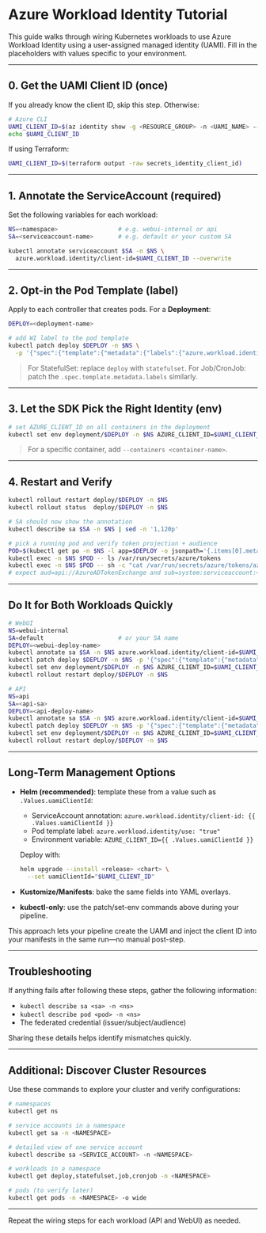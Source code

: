 # Azure Workload Identity Tutorial

This guide walks through wiring Kubernetes workloads to use Azure Workload Identity using a user-assigned managed identity (UAMI). Fill in the placeholders with values specific to your environment.

---

## 0. Get the UAMI Client ID (once)

If you already know the client ID, skip this step. Otherwise:

```bash
# Azure CLI
UAMI_CLIENT_ID=$(az identity show -g <RESOURCE_GROUP> -n <UAMI_NAME> --query clientId -o tsv)
echo $UAMI_CLIENT_ID
```

If using Terraform:

```bash
UAMI_CLIENT_ID=$(terraform output -raw secrets_identity_client_id)
```

---

## 1. Annotate the ServiceAccount (required)

Set the following variables for each workload:

```bash
NS=<namespace>                 # e.g. webui-internal or api
SA=<serviceaccount-name>       # e.g. default or your custom SA

kubectl annotate serviceaccount $SA -n $NS \
  azure.workload.identity/client-id=$UAMI_CLIENT_ID --overwrite
```

---

## 2. Opt-in the Pod Template (label)

Apply to each controller that creates pods. For a **Deployment**:

```bash
DEPLOY=<deployment-name>

# add WI label to the pod template
kubectl patch deploy $DEPLOY -n $NS \
  -p '{"spec":{"template":{"metadata":{"labels":{"azure.workload.identity/use":"true"}}}}}'
```

> For StatefulSet: replace `deploy` with `statefulset`.
> For Job/CronJob: patch the `.spec.template.metadata.labels` similarly.

---

## 3. Let the SDK Pick the Right Identity (env)

```bash
# set AZURE_CLIENT_ID on all containers in the deployment
kubectl set env deployment/$DEPLOY -n $NS AZURE_CLIENT_ID=$UAMI_CLIENT_ID
```

> For a specific container, add `--containers <container-name>`.

---

## 4. Restart and Verify

```bash
kubectl rollout restart deploy/$DEPLOY -n $NS
kubectl rollout status  deploy/$DEPLOY -n $NS

# SA should now show the annotation
kubectl describe sa $SA -n $NS | sed -n '1,120p'

# pick a running pod and verify token projection + audience
POD=$(kubectl get po -n $NS -l app=$DEPLOY -o jsonpath='{.items[0].metadata.name}')
kubectl exec -n $NS $POD -- ls /var/run/secrets/azure/tokens
kubectl exec -n $NS $POD -- sh -c "cat /var/run/secrets/azure/tokens/azure-identity-token | jq -r '.aud,.iss,.sub'"
# expect aud=api://AzureADTokenExchange and sub=system:serviceaccount:<ns>:<sa>
```

---

## Do It for Both Workloads Quickly

```bash
# WebUI
NS=webui-internal
SA=default                     # or your SA name
DEPLOY=<webui-deploy-name>
kubectl annotate sa $SA -n $NS azure.workload.identity/client-id=$UAMI_CLIENT_ID --overwrite
kubectl patch deploy $DEPLOY -n $NS -p '{"spec":{"template":{"metadata":{"labels":{"azure.workload.identity/use":"true"}}}}}'
kubectl set env deployment/$DEPLOY -n $NS AZURE_CLIENT_ID=$UAMI_CLIENT_ID
kubectl rollout restart deploy/$DEPLOY -n $NS

# API
NS=api
SA=<api-sa>
DEPLOY=<api-deploy-name>
kubectl annotate sa $SA -n $NS azure.workload.identity/client-id=$UAMI_CLIENT_ID --overwrite
kubectl patch deploy $DEPLOY -n $NS -p '{"spec":{"template":{"metadata":{"labels":{"azure.workload.identity/use":"true"}}}}}'
kubectl set env deployment/$DEPLOY -n $NS AZURE_CLIENT_ID=$UAMI_CLIENT_ID
kubectl rollout restart deploy/$DEPLOY -n $NS
```

---

## Long-Term Management Options

* **Helm (recommended)**: template these from a value such as `.Values.uamiClientId`:
  * ServiceAccount annotation: `azure.workload.identity/client-id: {{ .Values.uamiClientId }}`
  * Pod template label: `azure.workload.identity/use: "true"`
  * Environment variable: `AZURE_CLIENT_ID={{ .Values.uamiClientId }}`

  Deploy with:
  ```bash
  helm upgrade --install <release> <chart> \
    --set uamiClientId="$UAMI_CLIENT_ID"
  ```

* **Kustomize/Manifests**: bake the same fields into YAML overlays.
* **kubectl-only**: use the patch/set-env commands above during your pipeline.

This approach lets your pipeline create the UAMI and inject the client ID into your manifests in the same run—no manual post-step.

---

## Troubleshooting

If anything fails after following these steps, gather the following information:

* `kubectl describe sa <sa> -n <ns>`
* `kubectl describe pod <pod> -n <ns>`
* The federated credential (issuer/subject/audience)

Sharing these details helps identify mismatches quickly.

---

## Additional: Discover Cluster Resources

Use these commands to explore your cluster and verify configurations:

```bash
# namespaces
kubectl get ns

# service accounts in a namespace
kubectl get sa -n <NAMESPACE>

# detailed view of one service account
kubectl describe sa <SERVICE_ACCOUNT> -n <NAMESPACE>

# workloads in a namespace
kubectl get deploy,statefulset,job,cronjob -n <NAMESPACE>

# pods (to verify later)
kubectl get pods -n <NAMESPACE> -o wide
```

---

Repeat the wiring steps for each workload (API and WebUI) as needed.
